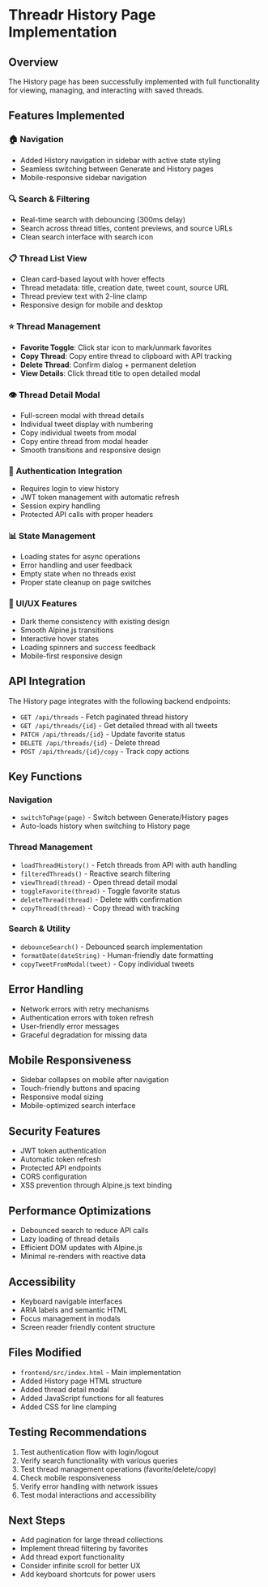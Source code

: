 # Threadr History Page Implementation

## Overview
The History page has been successfully implemented with full functionality for viewing, managing, and interacting with saved threads.

## Features Implemented

### 🏠 Navigation
- Added History navigation in sidebar with active state styling
- Seamless switching between Generate and History pages
- Mobile-responsive sidebar navigation

### 🔍 Search & Filtering
- Real-time search with debouncing (300ms delay)
- Search across thread titles, content previews, and source URLs
- Clean search interface with search icon

### 📋 Thread List View
- Clean card-based layout with hover effects
- Thread metadata: title, creation date, tweet count, source URL
- Thread preview text with 2-line clamp
- Responsive design for mobile and desktop

### ⭐ Thread Management
- **Favorite Toggle**: Click star icon to mark/unmark favorites
- **Copy Thread**: Copy entire thread to clipboard with API tracking
- **Delete Thread**: Confirm dialog + permanent deletion
- **View Details**: Click thread title to open detailed modal

### 👁️ Thread Detail Modal
- Full-screen modal with thread details
- Individual tweet display with numbering
- Copy individual tweets from modal
- Copy entire thread from modal header
- Smooth transitions and responsive design

### 🔐 Authentication Integration
- Requires login to view history
- JWT token management with automatic refresh
- Session expiry handling
- Protected API calls with proper headers

### 📊 State Management
- Loading states for async operations
- Error handling and user feedback
- Empty state when no threads exist
- Proper state cleanup on page switches

### 🎨 UI/UX Features
- Dark theme consistency with existing design
- Smooth Alpine.js transitions
- Interactive hover states
- Loading spinners and success feedback
- Mobile-first responsive design

## API Integration

The History page integrates with the following backend endpoints:

- `GET /api/threads` - Fetch paginated thread history
- `GET /api/threads/{id}` - Get detailed thread with all tweets
- `PATCH /api/threads/{id}` - Update favorite status
- `DELETE /api/threads/{id}` - Delete thread
- `POST /api/threads/{id}/copy` - Track copy actions

## Key Functions

### Navigation
- `switchToPage(page)` - Switch between Generate/History pages
- Auto-loads history when switching to History page

### Thread Management
- `loadThreadHistory()` - Fetch threads from API with auth handling
- `filteredThreads()` - Reactive search filtering
- `viewThread(thread)` - Open thread detail modal
- `toggleFavorite(thread)` - Toggle favorite status
- `deleteThread(thread)` - Delete with confirmation
- `copyThread(thread)` - Copy thread with tracking

### Search & Utility
- `debounceSearch()` - Debounced search implementation
- `formatDate(dateString)` - Human-friendly date formatting
- `copyTweetFromModal(tweet)` - Copy individual tweets

## Error Handling
- Network errors with retry mechanisms
- Authentication errors with token refresh
- User-friendly error messages
- Graceful degradation for missing data

## Mobile Responsiveness
- Sidebar collapses on mobile after navigation
- Touch-friendly buttons and spacing
- Responsive modal sizing
- Mobile-optimized search interface

## Security Features
- JWT token authentication
- Automatic token refresh
- Protected API endpoints
- CORS configuration
- XSS prevention through Alpine.js text binding

## Performance Optimizations
- Debounced search to reduce API calls
- Lazy loading of thread details
- Efficient DOM updates with Alpine.js
- Minimal re-renders with reactive data

## Accessibility
- Keyboard navigable interfaces
- ARIA labels and semantic HTML
- Focus management in modals
- Screen reader friendly content structure

## Files Modified
- `frontend/src/index.html` - Main implementation
- Added History page HTML structure
- Added thread detail modal
- Added JavaScript functions for all features
- Added CSS for line clamping

## Testing Recommendations
1. Test authentication flow with login/logout
2. Verify search functionality with various queries
3. Test thread management operations (favorite/delete/copy)
4. Check mobile responsiveness
5. Verify error handling with network issues
6. Test modal interactions and accessibility

## Next Steps
- Add pagination for large thread collections
- Implement thread filtering by favorites
- Add thread export functionality
- Consider infinite scroll for better UX
- Add keyboard shortcuts for power users